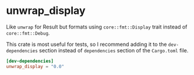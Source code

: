 # unwrap_display
Like `unwrap` for Result but formats using `core::fmt::Display` trait instead of `core::fmt::Debug`.

This crate is most useful for tests, so I recommend adding it to the `dev-dependencies` section instead of `dependencies` section of the `Cargo.toml` file.
```toml
[dev-dependencies]
unwrap_display = "0.0"
```
